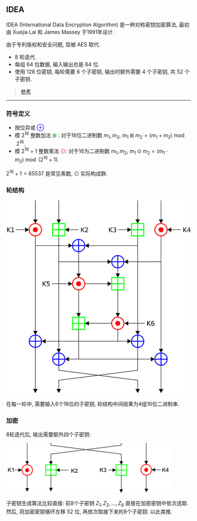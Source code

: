 ## IDEA

IDEA (International Data Encryption Algorithm) 是一种对称密钥加密算法, 最初由 Xuejia Lai 和 James Massey 于1991年设计.

由于专利版权和安全问题, 现被 AES 取代.

- 8 轮迭代.
- 每组 64 位数据, 输入输出也是 64 位.
- 使用 128 位密钥, 每轮需要 6 个子密钥, 输出时额外需要 4 个子密钥, 共 52 个子密钥.

> [参考](https://blog.csdn.net/qq_40279192/article/details/107420773)

***

### 符号定义

- 按位异或 <span style="color: blue;"> $\oplus$ </span>
- 模 $2^{16}$ 整数加法 <span style="color: green;"> $\boxplus$ </span>: 对于16位二进制数 $m_1, m_2$, $m_1\boxplus m_2=(m_1+m_2)\bmod{2^{16}}$.
- 模 $2^{16}+1$ 整数乘法 <span style="color: red;">$\odot$</span>: 对于16为二进制数 $m_1, m_2$, $m_1\odot m_2=(m_1\cdot m_2)\bmod{(2^{16}+1)}$.

$2^{16}+1=65537$ 是常见素数, $\odot$ 实际构成群.

### 轮结构

![图源wiki|400](../../../attach/Pasted%20image%2020240326084540.png)

在每一轮中, 需要输入6个16位的子密钥, 轮结构中间结果为4组16位二进制串.

### 加密

8轮迭代后, 输出需要额外四个子密钥:

![图源wiki](../../../attach/Pasted%20image%2020240326084510.png)

子密钥生成算法比较直接: 前8个子密钥 $Z_1, Z_2, \ldots, Z_8$ 直接在加密密钥中依次选取. 然后, 将加密密钥循环左移 $52$ 位, 再依次取接下来的8个子密钥. 以此类推. 